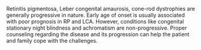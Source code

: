 Retinitis pigmentosa, Leber congenital amaurosis, cone-rod dystrophies are generally progressive in nature. Early age of onset is usually associated with poor prognosis in RP and LCA. However, conditions like congenital stationary night blindness and achromatism are non-progressive. Proper counseling regarding the disease and its progression can help the patient and family cope with the challenges.